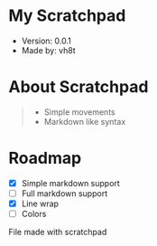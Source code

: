 # My Scratchpad
- Version: 0.0.1
- Made by: vh8t

# About Scratchpad
> - Simple movements
> - Markdown like syntax

# Roadmap
- [x] Simple markdown support
- [ ] Full markdown support
- [x] Line wrap
- [ ] Colors

File made with scratchpad
